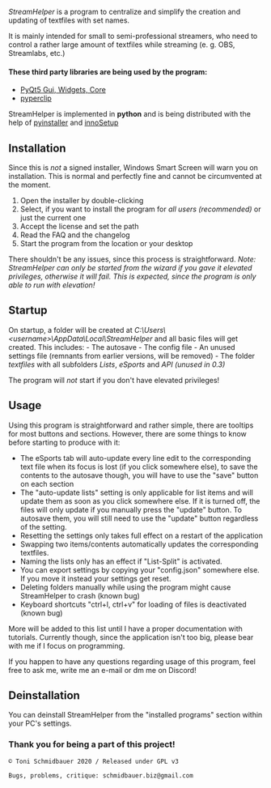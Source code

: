 
*StreamHelper* is a program to centralize and simplify the creation and updating of textfiles with set names.

It is mainly intended for small to semi-professional streamers, who need to control a rather large amount of textfiles while streaming (e. g. OBS, Streamlabs, etc.)


#### These third party libraries are being used by the program:

 -  [PyQt5 Gui, Widgets, Core](https://pypi.org/project/PyQt5/)
 - [pyperclip](https://pypi.org/project/pyperclip/)
 
StreamHelper is implemented in **python** and is being distributed with the help of  [pyinstaller](https://www.pyinstaller.org/) and [innoSetup](https://jrsoftware.org/isinfo.php) 

## Installation
Since this is *not* a signed installer, Windows Smart Screen will warn you on installation. This is normal and perfectly fine and cannot be circumvented at the moment. 

1. Open the installer by double-clicking
2. Select, if you want to install the program for *all users (recommended)* or just the current one
3. Accept the license and set the path
4. Read the FAQ and the changelog
5. Start the  program from the location or your desktop

There shouldn't be any issues, since this process is straightforward.
*Note: StreamHelper can only be started from the wizard if you gave it elevated privileges, otherwise it will fail. This is expected, since the program is only able to run with elevation!*

## Startup
On startup, a folder will be created at *C:\Users\\<username\>\AppData\Local\StreamHelper* and all basic files will get created. This includes:
	- The  autosave
	- The config file
	- An unused settings file (remnants  from earlier versions, will be removed)
	- The folder *textfiles* with all subfolders *Lists*, *eSports* and *API (unused in 0.3)*

The program will *not* start if you don't have elevated privileges! 

## Usage
Using this program is straightforward and rather simple, there are tooltips for most buttons and sections. However, there are some things to know before starting to produce with it:

- The eSports tab will auto-update every line edit to the corresponding text file when its focus is lost (if you click somewhere else), to save the contents to the autosave though, you will have to use the "save" button on each section
- The "auto-update lists" setting is only applicable for list items and will update them as soon as you click somewhere else. If it is turned off, the files will only update if you manually press the "update" button. To autosave them, you will still need to use the "update" button regardless of the setting.
- Resetting the settings only takes full effect on a restart of the application
- Swapping two items/contents automatically updates the corresponding textfiles.
- Naming the lists only has an effect if "List-Split" is activated.
- You can export settings by copying your "config.json" somewhere else. If you move it instead your settings get reset.
- Deleting folders manually while using the program might cause StreamHelper to crash (known bug)
- Keyboard shortcuts "ctrl+l, ctrl+v" for loading of files is deactivated (known bug)

More will be added to this list until I have a proper documentation with tutorials. Currently though, since the application isn't too big, please bear with me if I focus on programming.

If you happen to have any questions regarding usage of this program, feel free to ask me, write me an e-mail or dm me on Discord!

## Deinstallation
You can deinstall StreamHelper from the "installed programs" section within your PC's settings. 


### Thank you for being a part of this project!







    © Toni Schmidbauer 2020 / Released under GPL v3
 
    Bugs, problems, critique: schmidbauer.biz@gmail.com
